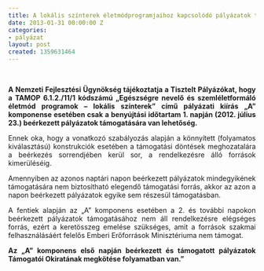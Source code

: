 ```yaml
---
title: A lokális színterek életmódprogramjaihoz kapcsolódó pályázatok támogathatósága
date: 2013-01-31 00:00:00 Z
categories:
- pályázat
layout: post
created: 1359631464
---
```


<p>&nbsp;</p><p style="text-align: justify;"><strong>A Nemzeti Fejlesztési Ügynökség tájékoztatja a Tisztelt Pályázókat, hogy a TAMOP 6.1.2./11/1 kódszámú „Egészségre nevelő és szemléletformáló életmód programok – lokális színterek” című pályázati kiírás „A” komponense esetében csak a benyújtási időtartam 1. napján (2012. július 23.) beérkezett pályázatok támogatására van lehetőség.</strong></p><p style="text-align: justify;">Ennek oka, hogy a vonatkozó szabályozás alapján a könnyített (folyamatos kiválasztású) konstrukciók esetében a támogatási döntések meghozatalára a beérkezés sorrendjében kerül sor, a rendelkezésre álló források kimerüléséig.</p><p style="text-align: justify;">Amennyiben az azonos naptári napon beérkezett pályázatok mindegyikének támogatására nem biztosítható elegendő támogatási forrás, akkor az azon a napon beérkezett pályázatok egyike sem részesül támogatásban.</p><p style="text-align: justify;">A fentiek alapján az „A” komponens esetében a 2. és további napokon beérkezett pályázatok támogatásához nem áll rendelkezésre elégséges forrás, ezért a keretösszeg emelése szükséges, amit a források szakmai felhasználásáért felelős Emberi Erőforrások Minisztériuma nem támogat.</p><p style="text-align: justify;"><strong>Az „A” komponens első napján beérkezett és támogatott pályázatok Támogatói Okiratának megkötése folyamatban van.”</strong></p><p>&nbsp;</p>
